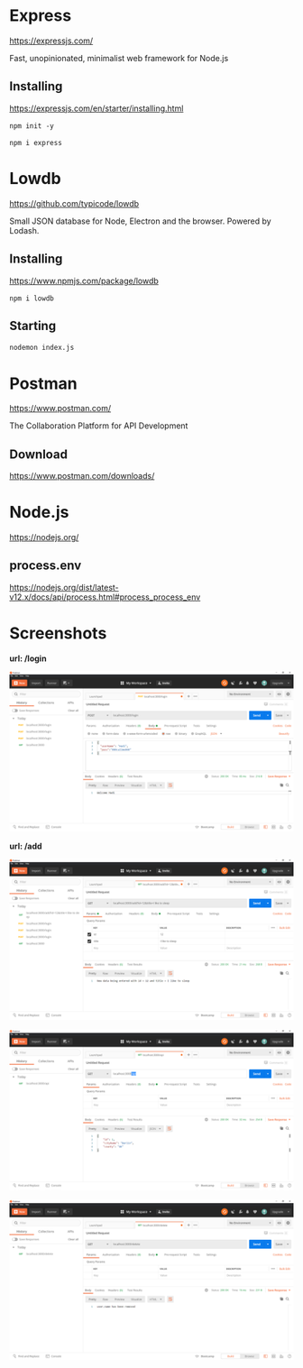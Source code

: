 # Express

https://expressjs.com/

Fast, unopinionated, minimalist web framework for Node.js

## Installing

https://expressjs.com/en/starter/installing.html

```
npm init -y
```

```
npm i express
```

# Lowdb

https://github.com/typicode/lowdb

Small JSON database for Node, Electron and the browser. Powered by Lodash.

## Installing

https://www.npmjs.com/package/lowdb

```
npm i lowdb
```

## Starting

```
nodemon index.js
```

# Postman

https://www.postman.com/

The Collaboration Platform for API Development

## Download

https://www.postman.com/downloads/

# Node.js

https://nodejs.org/

## process.env

https://nodejs.org/dist/latest-v12.x/docs/api/process.html#process_process_env

# Screenshots

**url: /login**

![screenshot1](./screenshot1.png)

**url: /add**

![screenshot2](./screenshot2.png)

![screenshot3](./screenshot3.png)

![screenshot4](./screenshot4.png)